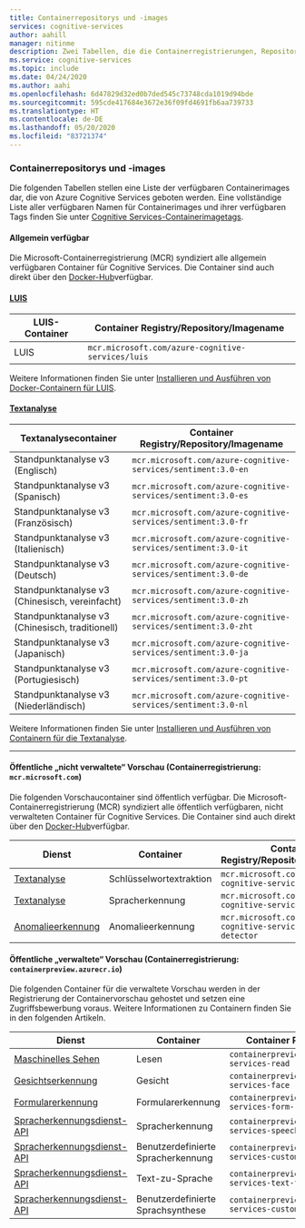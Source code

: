 ```yaml
---
title: Containerrepositorys und -images
services: cognitive-services
author: aahill
manager: nitinme
description: Zwei Tabellen, die die Containerregistrierungen, Repositorys und Imagenamen für alle Cognitive Service-Angebote darstellen.
ms.service: cognitive-services
ms.topic: include
ms.date: 04/24/2020
ms.author: aahi
ms.openlocfilehash: 6d47829d32ed0b7ded545c73748cda1019d94bde
ms.sourcegitcommit: 595cde417684e3672e36f09fd4691fb6aa739733
ms.translationtype: HT
ms.contentlocale: de-DE
ms.lasthandoff: 05/20/2020
ms.locfileid: "83721374"
---
```

### <a name="container-repositories-and-images"></a>Containerrepositorys und -images

Die folgenden Tabellen stellen eine Liste der verfügbaren Containerimages dar, die von Azure Cognitive Services geboten werden. Eine vollständige Liste aller verfügbaren Namen für Containerimages und ihrer verfügbaren Tags finden Sie unter [Cognitive Services-Containerimagetags](../container-image-tags.md). 

#### <a name="generally-available"></a>Allgemein verfügbar 

Die Microsoft-Containerregistrierung (MCR) syndiziert alle allgemein verfügbaren Container für Cognitive Services. Die Container sind auch direkt über den [Docker-Hub](https://hub.docker.com/_/microsoft-azure-cognitive-services)verfügbar.

#### <a name="luis"></a>[LUIS](#tab/luis)

| LUIS-Container | Container Registry/Repository/Imagename |
|--|--|
| LUIS | `mcr.microsoft.com/azure-cognitive-services/luis` |

Weitere Informationen finden Sie unter [Installieren und Ausführen von Docker-Containern für LUIS](../../LUIS/luis-container-howto.md).

#### <a name="text-analytics"></a>[Textanalyse](#tab/text-analytics)

| Textanalysecontainer | Container Registry/Repository/Imagename |
|--|--|
| Standpunktanalyse v3 (Englisch) | `mcr.microsoft.com/azure-cognitive-services/sentiment:3.0-en` |
| Standpunktanalyse v3 (Spanisch) | `mcr.microsoft.com/azure-cognitive-services/sentiment:3.0-es` |
| Standpunktanalyse v3 (Französisch) | `mcr.microsoft.com/azure-cognitive-services/sentiment:3.0-fr` |
| Standpunktanalyse v3 (Italienisch) | `mcr.microsoft.com/azure-cognitive-services/sentiment:3.0-it` |
| Standpunktanalyse v3 (Deutsch) | `mcr.microsoft.com/azure-cognitive-services/sentiment:3.0-de` |
| Standpunktanalyse v3 (Chinesisch, vereinfacht) | `mcr.microsoft.com/azure-cognitive-services/sentiment:3.0-zh` |
| Standpunktanalyse v3 (Chinesisch, traditionell) | `mcr.microsoft.com/azure-cognitive-services/sentiment:3.0-zht` |
| Standpunktanalyse v3 (Japanisch) | `mcr.microsoft.com/azure-cognitive-services/sentiment:3.0-ja` |
| Standpunktanalyse v3 (Portugiesisch) | `mcr.microsoft.com/azure-cognitive-services/sentiment:3.0-pt` |
| Standpunktanalyse v3 (Niederländisch) | `mcr.microsoft.com/azure-cognitive-services/sentiment:3.0-nl` |

Weitere Informationen finden Sie unter [Installieren und Ausführen von Containern für die Textanalyse](../../text-analytics/how-tos/text-analytics-how-to-install-containers.md).

---

#### <a name="public-ungated-preview-container-registry-mcrmicrosoftcom"></a>Öffentliche „nicht verwaltete“ Vorschau (Containerregistrierung: `mcr.microsoft.com`)

Die folgenden Vorschaucontainer sind öffentlich verfügbar. Die Microsoft-Containerregistrierung (MCR) syndiziert alle öffentlich verfügbaren, nicht verwalteten Container für Cognitive Services. Die Container sind auch direkt über den [Docker-Hub](https://hub.docker.com/_/microsoft-azure-cognitive-services)verfügbar.

| Dienst | Container | Container Registry/Repository/Imagename |
|--|--|--|
| [Textanalyse](../../text-analytics/how-tos/text-analytics-how-to-install-containers.md) | Schlüsselwortextraktion | `mcr.microsoft.com/azure-cognitive-services/keyphrase` |
| [Textanalyse](../../text-analytics/how-tos/text-analytics-how-to-install-containers.md) | Spracherkennung | `mcr.microsoft.com/azure-cognitive-services/language` |
| [Anomalieerkennung](../../anomaly-detector/anomaly-detector-container-howto.md) | Anomalieerkennung | `mcr.microsoft.com/azure-cognitive-services/anomaly-detector` |

#### <a name="public-gated-preview-container-registry-containerpreviewazurecrio"></a>Öffentliche „verwaltete“ Vorschau (Containerregistrierung: `containerpreview.azurecr.io`)

Die folgenden Container für die verwaltete Vorschau werden in der Registrierung der Containervorschau gehostet und setzen eine Zugriffsbewerbung voraus. Weitere Informationen zu Containern finden Sie in den folgenden Artikeln.

| Dienst | Container | Container Registry/Repository/Imagename |
|--|--|--|
| [Maschinelles Sehen](../../Computer-vision/computer-vision-how-to-install-containers.md) | Lesen | `containerpreview.azurecr.io/microsoft/cognitive-services-read` |
| [Gesichtserkennung](../../face/face-how-to-install-containers.md) | Gesicht | `containerpreview.azurecr.io/microsoft/cognitive-services-face` |
| [Formularerkennung](https://go.microsoft.com/fwlink/?linkid=2083826&clcid=0x409) | Formularerkennung | `containerpreview.azurecr.io/microsoft/cognitive-services-form-recognizer` |
| [Spracherkennungsdienst-API](../../speech-service/speech-container-howto.md?tab=stt) | Spracherkennung | `containerpreview.azurecr.io/microsoft/cognitive-services-speech-to-text` |
| [Spracherkennungsdienst-API](../../speech-service/speech-container-howto.md?tab=cstt) | Benutzerdefinierte Spracherkennung | `containerpreview.azurecr.io/microsoft/cognitive-services-custom-speech-to-text` |
| [Spracherkennungsdienst-API](../../speech-service/speech-container-howto.md?tab=tts) | Text-zu-Sprache | `containerpreview.azurecr.io/microsoft/cognitive-services-text-to-speech` |
| [Spracherkennungsdienst-API](../../speech-service/speech-container-howto.md?tab=ctts) | Benutzerdefinierte Sprachsynthese | `containerpreview.azurecr.io/microsoft/cognitive-services-custom-text-to-speech` |
